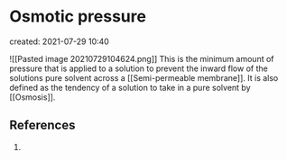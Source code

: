 # Osmotic pressure
created: 2021-07-29 10:40

![[Pasted image 20210729104624.png]]
This is the minimum amount of pressure that is applied to a solution to prevent the inward flow of the solutions pure solvent across a [[Semi-permeable membrane]]. It is also defined as the tendency of a solution to take in a pure solvent by [[Osmosis]].

## References
1. 